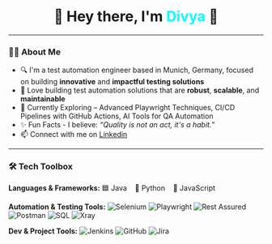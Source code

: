 <h1 align="center">🌟 Hey there, I'm <span style="color:#00FFFF">Divya</span> 👋</h1>

---

### 🧑‍💻 About Me

- 🔍 I'm a test automation engineer based in Munich, Germany, focused on building **innovative** and **impactful testing solutions**
- 🤖 Love building test automation solutions that are **robust**, **scalable**, and **maintainable**
- 🌱 Currently Exploring – Advanced Playwright Techniques, CI/CD Pipelines with GitHub Actions, AI Tools for QA Automation
- ✨ Fun Facts - I believe: _“Quality is not an act, it's a habit.”_
- 📫 Connect with me on [Linkedin](https://www.linkedin.com/in/divyakarippali/)
---

### 🛠️ Tech Toolbox

**Languages & Frameworks:** 🟦 Java &nbsp;&nbsp; 🐍 Python &nbsp;&nbsp; 💛 JavaScript

**Automation & Testing Tools:**
![Selenium](https://img.shields.io/badge/Selenium-%2343B02A?style=flat-square&logo=selenium&logoColor=white)
![Playwright](https://img.shields.io/badge/Playwright-2EAD33?style=flat-square&logo=playwright&logoColor=white)
![Rest Assured](https://img.shields.io/badge/Rest%20Assured-339933?style=flat-square)
![Postman](https://img.shields.io/badge/Postman-FF6C37?style=flat-square&logo=postman&logoColor=white)
![SQL](https://img.shields.io/badge/SQL-4479A1?style=flat-square&logo=postgresql&logoColor=white)
![Xray](https://img.shields.io/badge/Xray-0052CC?style=flat-square&logo=jira&logoColor=white)

**Dev & Project Tools:**
![Jenkins](https://img.shields.io/badge/Jenkins-D24939?style=flat-square&logo=jenkins&logoColor=white)
![GitHub](https://img.shields.io/badge/GitHub-181717?style=flat-square&logo=github&logoColor=white)
![Jira](https://img.shields.io/badge/Jira-0052CC?style=flat-square&logo=jira&logoColor=white)


